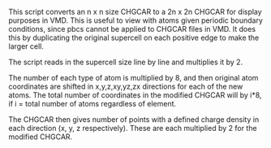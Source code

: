 This script converts an n x n size CHGCAR to a 2n x 2n CHGCAR for display purposes in VMD. This is useful to view with atoms given periodic boundary conditions, since pbcs cannot be applied to CHGCAR files in VMD. It does this by duplicating the original supercell on each positive edge to make the larger cell.

The script reads in the supercell size line by line and multiplies it by 2.

The number of each type of atom is multiplied by 8, and then original atom coordinates are shifted in x,y,z,xy,yz,zx directions for each of the new atoms. The total number of coordinates in the modified CHGCAR will by i*8, if i = total number of atoms regardless of element.

The CHGCAR then gives number of points with a defined charge density in each direction (x, y, z respectively). These are each multiplied by 2 for the modified CHGCAR.


